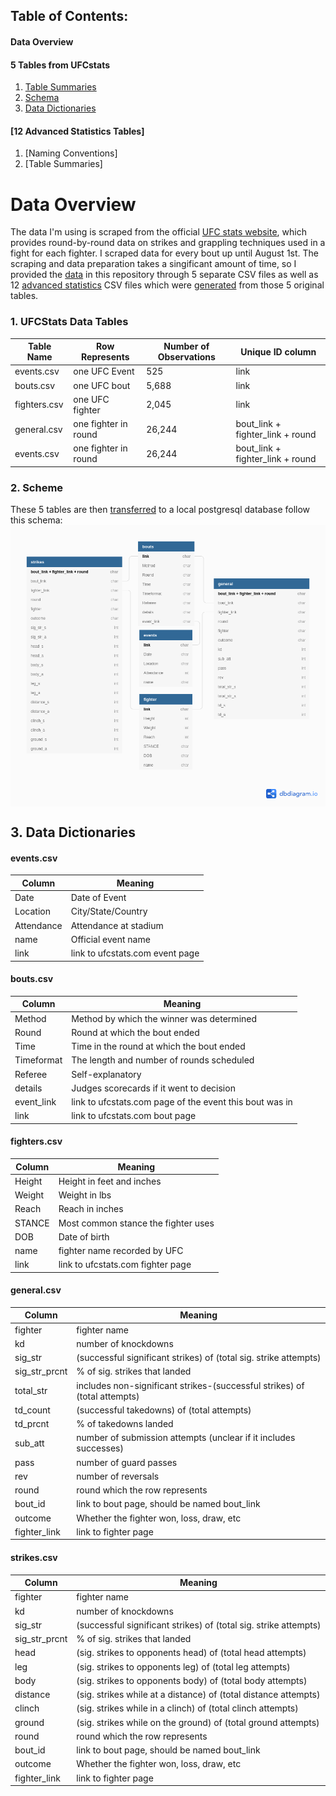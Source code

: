 ## Table of Contents:
#### Data Overview
#### 5 Tables from UFCstats
1. [Table Summaries](https://github.com/mesterhammerfic/match_stats/new/master#ufcstats-data-tables)
2. [Schema](https://github.com/mesterhammerfic/match_stats/new/master#postgresql)
3. [Data Dictionaries](https://github.com/mesterhammerfic/match_stats/new/master#3-data-dictionaries)

#### [12 Advanced Statistics Tables]
1. [Naming Conventions]
2. [Table Summaries]


# Data Overview
The data I'm using is scraped from the official [UFC stats website](http://www.ufcstats.com/statistics/events/completed),
which provides round-by-round data on strikes and grappling techniques used in a fight for each fighter. I scraped data
for every bout up until August 1st. The scraping and data preparation takes a singificant amount of time, so I provided 
the [data](data/ufcstats_data) in this repository through 5 separate CSV files as well as 12 [advanced statistics](data/ufc_stats/advanced_stats) 
CSV files which were [generated](notebooks/01_data_cleaning/07c_advanced_statistics_by_round.ipynb) from those 5 original tables.




### 1. UFCStats Data Tables
Table Name | Row Represents | Number of Observations | Unique ID column
-----------|----------------|------------------------|-----------------
events.csv |one UFC Event   |525                     |link
bouts.csv  |one UFC bout    |5,688                   |link
fighters.csv|one UFC fighter|2,045                   |link
general.csv|one fighter in round|26,244              |bout_link + fighter_link + round
events.csv |one fighter in round|26,244              |bout_link + fighter_link + round

### 2. Scheme
These 5 tables are then [transferred](notebooks/01_data_cleaning/00_create_database.ipynb) to a local postgresql database follow this schema:
<img src="schema.png"
align="center"
alt="Markdown Monster icon"
width="600"/>

## 3. Data Dictionaries
#### events.csv
Column|Meaning
------|-------
Date|Date of Event
Location|City/State/Country
Attendance|Attendance at stadium
name|Official event name
link|link to ufcstats.com event page

#### bouts.csv
Column|Meaning
------|-------
Method|Method by which the winner was determined
Round|Round at which the bout ended
Time|Time in the round at which the bout ended
Timeformat|The length and number of rounds scheduled
Referee|Self-explanatory
details|Judges scorecards if it went to decision
event_link|link to ufcstats.com page of the event this bout was in
link|link to ufcstats.com bout page

#### fighters.csv
Column|Meaning
------|-------
Height|Height in feet and inches
Weight|Weight in lbs
Reach |Reach in inches
STANCE|Most common stance the fighter uses
DOB|Date of birth
name|fighter name recorded by UFC
link|link to ufcstats.com fighter page

#### general.csv
Column|Meaning
------|-------
fighter|fighter name
kd|number of knockdowns
sig_str|(successful significant strikes) of (total sig. strike attempts)
sig_str_prcnt|% of sig. strikes that landed
total_str|includes non-significant strikes-(successful strikes) of (total attempts)
td_count|(successful takedowns) of (total attempts)
td_prcnt|% of takedowns landed
sub_att|number of submission attempts (unclear if it includes successes)
pass|number of guard passes
rev|number of reversals
round|round which the row represents
bout_id|link to bout page, should be named bout_link
outcome|Whether the fighter won, loss, draw, etc
fighter_link|link to fighter page

#### strikes.csv
Column|Meaning
------|-------
fighter|fighter name
kd|number of knockdowns
sig_str|(successful significant strikes) of (total sig. strike attempts)
sig_str_prcnt|% of sig. strikes that landed
head|(sig. strikes to opponents head) of (total head attempts)
leg|(sig. strikes to opponents leg) of (total leg attempts)
body|(sig. strikes to opponents body) of (total body attempts)
distance|(sig. strikes while at a distance) of (total distance attempts)
clinch|(sig. strikes while in a clinch) of (total clinch attempts)
ground|(sig. strikes while on the ground) of (total ground attempts)
round|round which the row represents
bout_id|link to bout page, should be named bout_link
outcome|Whether the fighter won, loss, draw, etc
fighter_link|link to fighter page

